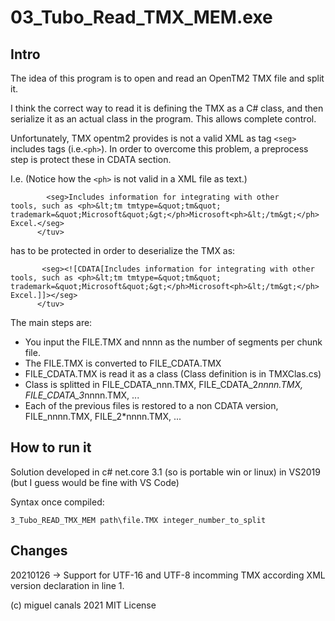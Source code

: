 # 03_Tubo_Read_TMX_MEM.exe

## Intro

The idea of this program is to open and read an OpenTM2 TMX file and split it.

I think the correct way to read it is defining the TMX as a C# class, and 
then serialize it as an actual class in the program. This allows complete control.

Unfortunately, TMX opentm2 provides is not a valid XML as tag ```<seg>``` includes tags 
(i.e.```<ph>```). In order to overcome this problem, a preprocess step is protect these
in CDATA section.

I.e. (Notice how the ```<ph>``` is not valid in a XML file as text.)
```
        <seg>Includes information for integrating with other
tools, such as <ph>&lt;tm tmtype=&quot;tm&quot; trademark=&quot;Microsoft&quot;&gt;</ph>Microsoft<ph>&lt;/tm&gt;</ph> Excel.</seg>
      </tuv>
```
has to be protected in order to deserialize the TMX as:

```
       <seg><![CDATA[Includes information for integrating with other
tools, such as <ph>&lt;tm tmtype=&quot;tm&quot; trademark=&quot;Microsoft&quot;&gt;</ph>Microsoft<ph>&lt;/tm&gt;</ph> Excel.]]></seg>
      </tuv>
```

The main steps are:
* You input the FILE.TMX and nnnn as the number of segments per chunk file.
* The FILE.TMX is converted to FILE_CDATA.TMX
* FILE_CDATA.TMX is read it as a class (Class definition is in TMXClas.cs)
* Class is splitted in FILE_CDATA_nnn.TMX, FILE_CDATA_2*nnnn.TMX, FILE_CDATA_3*nnnn.TMX, ...
* Each of the previous files is restored to a non CDATA version, FILE_nnnn.TMX, FILE_2*nnnn.TMX, ...

## How to run it

Solution developed in c# net.core 3.1 (so is portable win or linux) in VS2019 (but I guess would be fine with VS Code)

Syntax once compiled:
```
3_Tubo_READ_TMX_MEM path\file.TMX integer_number_to_split
```

## Changes

20210126 -> Support for UTF-16 and UTF-8 incomming TMX according XML version declaration in line 1.

(c) miguel canals 2021 MIT License